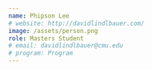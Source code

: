 ```yaml
---
name: Phipson Lee
# website: http://davidlindlbauer.com/
image: /assets/person.png
role: Masters Student
# email: davidlindlbauer@cmu.edu
# program: Program
---
```

